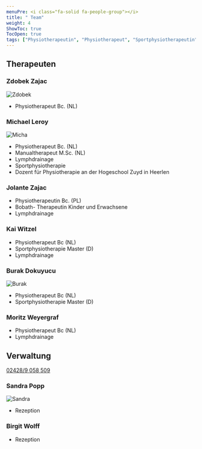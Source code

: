 ```yaml
---
menuPre: <i class="fa-solid fa-people-group"></i>
title: " Team"
weight: 4
ShowToc: true
TocOpen: true
tags: ["Physiotherapeutin", "Physiotherapeut", "Sportphysiotherapeutin", "Sportphysiotherapeut", "Verwaltung"]
---
```


## Therapeuten

### Zdobek Zajac

![Zdobek](/teammitglieder/zdobek.jpg?classes=left)

* Physiotherapeut Bc. (NL)

### Michael Leroy

![Micha](/teammitglieder/michael.jpg?classes=left)

* Physiotherapeut Bc. (NL)
* Manualtherapeut M.Sc. (NL)
* Lymphdrainage
* Sportphysiotherapie
* Dozent für Physiotherapie an der Hogeschool Zuyd in Heerlen

### Jolante Zajac

* Physiotherapeutin Bc. (PL)
* Bobath- Therapeutin Kinder und Erwachsene
* Lymphdrainage

### Kai Witzel

* Physiotherapeut Bc (NL)
* Sportphysiotherapie Master (D)
* Lymphdrainage

### Burak Dokuyucu

![Burak](/teammitglieder/burak.gif?classes=left)

* Physiotherapeut Bc (NL)
* Sportphysiotherapie Master (D)

### Moritz Weyergraf

* Physiotherapeut Bc (NL)
* Lymphdrainage

## Verwaltung

<i class="fa-solid fa-phone"></i> [02428/9 058 509](tel:+4924289058509)

### Sandra Popp

![Sandra](/teammitglieder/sandra.gif?classes=left)

* Rezeption

### Birgit Wolff

* Rezeption
